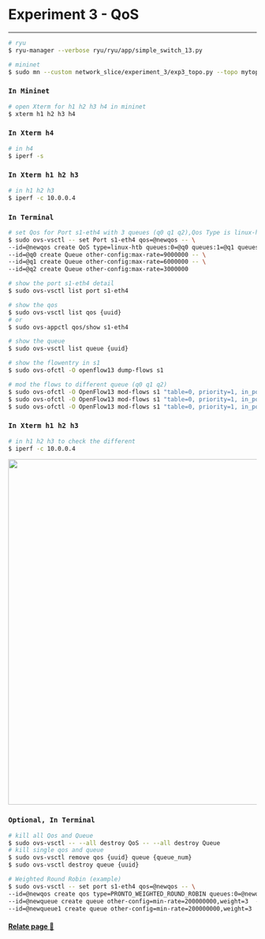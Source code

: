 # Experiment 3 - QoS
---

```bash
# ryu
$ ryu-manager --verbose ryu/ryu/app/simple_switch_13.py
```
```bash
# mininet
$ sudo mn --custom network_slice/experiment_3/exp3_topo.py --topo mytopo --mac --switch ovs,protocols=OpenFlow13 --controller remote
```
### `In Mininet`
```bash
# open Xterm for h1 h2 h3 h4 in mininet 
$ xterm h1 h2 h3 h4
```
### `In Xterm h4`
```bash
# in h4
$ iperf -s
```
### `In Xterm h1 h2 h3`
```bash
# in h1 h2 h3
$ iperf -c 10.0.0.4
```
### `In Terminal`
```bash
# set Qos for Port s1-eth4 with 3 queues (q0 q1 q2),Qos Type is linux-htb
$ sudo ovs-vsctl -- set Port s1-eth4 qos=@newqos -- \
--id=@newqos create QoS type=linux-htb queues:0=@q0 queues:1=@q1 queues:2=@q2 -- \
--id=@q0 create Queue other-config:max-rate=9000000 -- \
--id=@q1 create Queue other-config:max-rate=6000000 -- \
--id=@q2 create Queue other-config:max-rate=3000000

# show the port s1-eth4 detail
$ sudo ovs-vsctl list port s1-eth4

# show the qos
$ sudo ovs-vsctl list qos {uuid}
# or
$ sudo ovs-appctl qos/show s1-eth4

# show the queue
$ sudo ovs-vsctl list queue {uuid}

# show the flowentry in s1
$ sudo ovs-ofctl -O openflow13 dump-flows s1

# mod the flows to different queue (q0 q1 q2)
$ sudo ovs-ofctl -O OpenFlow13 mod-flows s1 "table=0, priority=1, in_port="s1-eth1", dl_src=00:00:00:00:00:01, dl_dst=00:00:00:00:00:04, actions=set_queue:0,output:"s1-eth4""
$ sudo ovs-ofctl -O OpenFlow13 mod-flows s1 "table=0, priority=1, in_port="s1-eth2", dl_src=00:00:00:00:00:02, dl_dst=00:00:00:00:00:04, actions=set_queue:1,output:"s1-eth4""
$ sudo ovs-ofctl -O OpenFlow13 mod-flows s1 "table=0, priority=1, in_port="s1-eth3", dl_src=00:00:00:00:00:03, dl_dst=00:00:00:00:00:04, actions=set_queue:2,output:"s1-eth4""
```
### `In Xterm h1 h2 h3`
```bash
# in h1 h2 h3 to check the different
$ iperf -c 10.0.0.4
```
<p align="center">
    <img src="https://github.com/xxionhong/network_slice/blob/main/experiment_3/img/2020-10-15%20215853.jpg?raw=true" width="700"/>
</p>

### `Optional, In Terminal`
```bash
# kill all Qos and Queue
$ sudo ovs-vsctl -- --all destroy QoS -- --all destroy Queue
# kill single qos and queue
$ sudo ovs-vsctl remove qos {uuid} queue {queue_num}
$ sudo ovs-vsctl destroy queue {uuid}
```
```bash
# Weighted Round Robin (example)
$ sudo ovs-vsctl -- set port s1-eth4 qos=@newqos -- \
--id=@newqos create qos type=PRONTO_WEIGHTED_ROUND_ROBIN queues:0=@newqueue queues:3=@newqueue1 -- \
--id=@newqueue create queue other-config=min-rate=200000000,weight=3  -- \
--id=@newqueue1 create queue other-config=min-rate=200000000,weight=3  
```

#### [Relate page :link:](https://www.sdnlab.com/23289.html)
